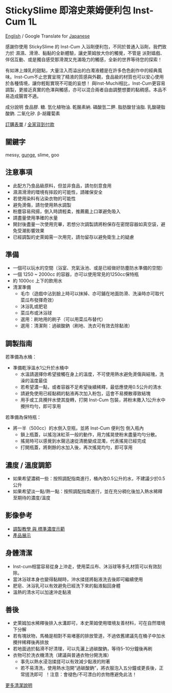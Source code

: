 StickySlime 即溶史萊姆便利包 Inst-Cum 1L
===
[English](prod_inst_cum1en.md) / Google Translate for [Japanese](https://github-com.translate.goog/mizunogin/testing/blob/master/prod_inst_cum1.md?_x_tr_sl=zh-TW&_x_tr_tl=ja&_x_tr_hl=zh-TW&_x_tr_pto=wapp)

感謝你使用 StickySlime 的 Inst-Cum 入浴劑便利包，不同於普通入浴劑，我們致力於 濕濕、滑滑、黏黏的全新體驗，讓史萊姆放大你的觸覺，不管是 派對嬉戲、伴侶互動、或是獨自感受那滑潤又充滿吸力的觸感，全新的世界等待您的探索！

有如淋上煉乳的甜點，大量注入而溢出的白濁液體是在許多色色創作中的經典風味。Inst-Cum不止忠實呈現了精液的質感與外觀，食品級的材質也可以安心使用於各種情境，讓你輕鬆實現不可能的妄想！
與Inst-Muchi相比，Inst-Cum更容易調製，更接近真實的色澤與觸感，亦可以混合兩者自由調整想要的黏稠感。本品不易造成腸胃不適。

成分說明
食品膠. 糖. 氫化植物油. 乾酪素納. 磷酸氫二鉀. 脂肪酸甘油脂. 乳酸硬脂酸鈉. 二氧化矽. β-胡蘿蔔素

[訂購表單](https://forms.gle/Z32i8WMWXdbzqyUWA) / [全家貨到付款](https://famistore.famiport.com.tw/287273/index.php?action=fmall_10755895)

關鍵字
---
messy, [gunge](https://en.m.wikipedia.org/wiki/Gunge), slime, goo

注意事項
---
* 此配方乃食品級原料，但並非食品，請勿刻意食用
* 濕濕滑滑的環境有摔跤的可能性，請確保安全
* 若使用染料有沾染衣物的可能性
* 避免燙傷，請勿使用熱水調製
* 粉塵容易飛揚，倒入時請輕柔，推薦戴上口罩避免吸入
* 請盡量使用準確的水量
* 開封後盡量一次使用完畢，若想分次調製請將粉保存在密閉容器如真空袋，避免受潮影響效果
* 已經調製的史萊姆需一次用完，請勿留存以避免衛生上的疑慮

準備
---
* 一個可以玩水的空間（浴室、充氣泳池、或是已經做好防塵防水準備的空間）
* 一個 1250 ~ 2000cc 的容器，亦可以使用常見的1250cc保特瓶
* 約 1000cc 上下的飲用水
* 清潔準備
  * 毛巾（遊戲中沾到臉上時可以抹掉、亦可鋪在地面防滑、洗澡時亦可取代菜瓜布發揮奇效）
  * 沐浴乳或肥皂
  * 菜瓜布或沐浴球
  * 選用：刷地用的刷子（可以用菜瓜布替代）
  * 選用：清潔劑：過碳酸鈉（刷地、洗衣可有效去除黏液）

調製指南
---
若準備為水桶：
* 準備乾淨溫水1公升於水桶中
  * 水溫請選擇你希望接觸在身上的溫度，不可使用熱水避免燙傷與結塊，洗澡的溫度最佳
  * 若希望濃一點，或者容器不足希望後續稀釋，最低應使用0.5公升的清水
  * 請避免使用已經黏稠的黏液再次加入粉包，這會不易攪散導致結塊
  * 用手或工具攪拌水使其旋轉，打開 Inst-Cum 包裝，將粉末撒入1公升水中攪拌均勻，即可享用

若準備為保特瓶：
* 將一半（500cc）的水倒入空瓶，並將 Inst-Cum 便利包 倒入瓶內
  * 鎖上瓶蓋，以搖泡沫紅茶一般的動作，用力搖晃使粉末盡量均勻分散。
  * 搖晃時可以感覺到水聲迅速從清脆變成混濁，代表搖晃已經完成
  * 打開瓶蓋，將剩餘的水加入後，再次搖晃均勻，即可享用


濃度 / 溫度調節
---
* 如果希望濃稠一些：按照調配指南進行，桶內改0.5公升的水，不建議少於0.5公升
* 如果希望淡一點/熱一點：按照調配指南進行，並在充分稠化後加入熱水稀釋至期待的濃度/溫度

影像參考
---
* [調製教學 與 標準濃度示範](https://www.youtube.com/watch?v=ABRzNcCkIrY)
* [產品展示](https://www.youtube.com/watch?v=Lz4OezBOGXg)


身體清潔
---
* Inst-cum相當容易從身上沖走，使用菜瓜布、沐浴球等多孔材質可以有效刮除。
* 當沐浴球本身也變得黏糊時，沖水揉搓將黏液洗去後即可繼續使用
* 肥皂、沐浴乳可以有效避免已經洗下來的黏液黏回身體
* 溫熱的清水可以加速沖走黏液

善後
---
* 史萊姆加水稀釋後排入水溝即可，本史萊姆使用環境友善材料，可在自然環境下分解
* 若有塊狀物，馬桶是相對不易堵塞的排放管道，不過依舊建議先在桶子中加水攪拌稀釋後再排放
* 若地面過於黏滑不好清理，可以先灑上過碳酸鈉，等待5-10分鐘後再刷
* 衣物可於洗衣機清洗（建議與普通衣物分開洗滌）
  * 事先以熱水浸泡揉搓可以有效減少黏液的附著
  * 若不易清洗，使用熱水泡開“過碳酸鈉”，將衣服泡入五分鐘或更長後，正常搓洗即可  ！注意：會褪色/不可漂白的衣物應避免此法！

[更多清潔說明](slime_cleaning.md)


